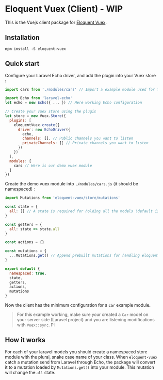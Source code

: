 # Eloquent Vuex (Client) - WIP

This is the Vuejs client package for [Eloquent Vuex](https://github.com/Ifnot/eloquent-vuex-php).

## Installation

    npm install -S eloquent-vuex

## Quick start

Configure your Laravel Echo driver, and add the plugin into your Vuex store :

```js
import cars from './modules/cars' // Import a example module used for the demo

import Echo from 'laravel-echo'
let echo = new Echo({ ... }) // Here working Echo configuration

// Create your vuex store using the plugin
let store = new Vuex.Store({
  plugins: [
    eloquentVuex.create({
      driver: new EchoDriver({
        echo,
        channels: [], // Public channels you want to listen
        privateChannels: [] // Private channels you want to listen
      })
    })
  ],
  modules: {
    cars // Here is our demo vuex module
  }
})
```

Create the demo vuex module into `./modules/cars.js` (it should be namespaced) :

```js
import Mutations from 'eloquent-vuex/store/mutations'

const state = {
  all: [] // A state is required for holding all the models (default is "all")
}

const getters = {
  all: state => state.all
}

const actions = {}

const mutations = {
  ...Mutations.get() // Append prebuilt mutations for handling eloquent mutations
}

export default {
  namespaced: true,
  state,
  getters,
  actions,
  mutations
}

```

Now the client has the minimum configuration for a `car` example module.

> For this example working, make sure your created a `Car` model on your server side (Laravel project) and you are listening modifications with `Vuex::sync`. Pl

## How it works

For each of your laravel models you should create a namespaced store module with the plural, snake case name of your class. When `eloquent-vuex` catch a mutation send from Laravel through Echo, the package will convert it to a mutation loaded by `Mutations.get()` into your module. This mutation will change the `all` state.

